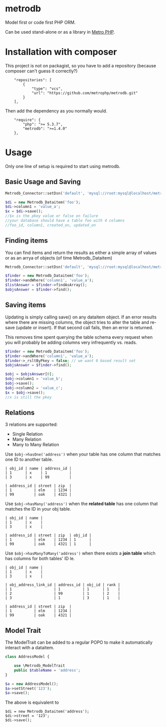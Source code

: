 metrodb
=======
Model first or code first PHP ORM.

Can be used stand-alone or as a library in [Metro PHP](https://github.com/metrophp).

Installation with composer
=====
This project is not on packagist, so you have to add a repository (because composer can't guess it correctly?)

```
    "repositories": [
        {
            "type": "vcs",
            "url": "https://github.com/metrophp/metrodb.git"
        }
    ],
```
Then add the dependency as you normally would.

```
    "require": {
        "php": ">= 5.3.7",
        "metrodb": ">=1.4.0"
    },
```



Usage
=====
Only one line of setup is required to start using metrodb.


Basic Usage and Saving
----
```php
Metrodb_Connector::setDsn('default', 'mysql://root:mysql@localhost/metrodb_test');

$di = new Metrodb_Dataitem('foo');
$di->column1 = 'value_a';
$x = $di->save();
//$x is the pkey value or false on failure
//your database should have a table foo with 4 columns
//foo_id, column1, created_on, updated_on
```

Finding items
----
You can find items and return the results as either a simple array of values or as an arrya of objects (of time Metrodb_Dataitem)

```php
Metrodb_Connector::setDsn('default', 'mysql://root:mysql@localhost/metrodb_test');

$finder = new Metrodb_Dataitem('foo');
$finder->andWhere('column1', 'value_a');
$listAnswer = $finder->findAsArray();
$objsAnswer = $finder->find();
```

Saving items
----
Updating is simply calling save() on any dataitem object.  If an error results where there are missing columns, the object tries to alter the table and re-save (update or insert).  If that second call fails, then an error is returned.

This removes time spent querying the table schema every request when you will probably be adding columns very infrequently vs. reads.

```php
$finder = new Metrodb_Dataitem('foo');
$finder->andWhere('column1', 'value_a');
$finder->_rsltByPkey = false; // we want 0 based result set
$objsAnswer = $finder->find();

$obj = $objsAnswer[0];
$obj->column1 = 'value_b';
$obj->save();
$obj->column2 = 'value_c';
$x = $obj->save();
//x is still the pkey
```

Relations
----
3 relations are supported:

  * Single Relation
  * Many Relation
  * Many to Many Relation

Use ```$obj->hasOne('address')``` when your table has one column that matches one ID to another table.

```
| obj_id | name | address_id |
| 1      | x    | 1          |
| 3      | x    | 99         |

| address_id | street | zip  |
| 1          | elm    | 1234 |
| 99         | oak    | 4321 |
```


Use ```$obj->hasMany('address')``` when the __related table__ has one column that matches the ID in your obj table.

```
| obj_id | name |
| 1      | x    |
| 3      | x    |

| address_id | street | zip  | obj_id |
| 1          | elm    | 1234 | 1      |
| 99         | oak    | 4321 | 1      |
```




Use ```$obj->hasManyToMany('address')``` when there exists a __join table__ which has columns for both tables' ID
le.

```
| obj_id | name |
| 1      | x    |
| 3      | x    |

| obj_address_link_id | address_id | obj_id | rank |
| 1                   | 1          | 1      | 1    |
| 2                   | 99         | 1      | 2    |
| 3                   | 1          | 3      | 1    |

| address_id | street | zip  |
| 1          | elm    | 1234 |
| 99         | oak    | 4321 |
```

Model Trait
----
The ModelTrait can be added to a regular POPO to make it automatically interact with a dataitem.

```php
class AddressModel {

	use \Metrodb_ModelTrait
	public $tableName = 'address';
}

$a = new AddressModel();
$a->setStreet('123');
$a->save();
```

The above is equivalent to 
```
$di = new Metrodb_Dataitem('address');
$di->street = '123';
$di->save();
```
